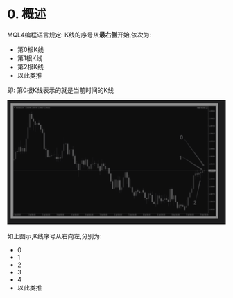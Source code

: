 # 0. 概述

MQL4编程语言规定: K线的序号从**最右侧**开始,依次为:

- 第0根K线
- 第1根K线
- 第2根K线
- 以此类推

即: 第0根K线表示的就是当前时间的K线

![K线的序号](./img/K线的序号.png)

如上图示,K线序号从右向左,分别为:

- 0
- 1
- 2
- 3
- 4
- 以此类推
